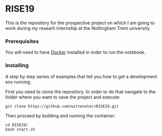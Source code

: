 # RISE19
This is the repository for the prospective project on which I am going to work during my researh internship at the Nottingham Trent university.

### Prerequisites

You will need to have [Docker](https://docs.docker.com/install/) installed in order to run the notebook. 


### Installing

A step by step series of examples that tell you how to get a development env running.

First you need to clone the repository.
In order to do that navigate to the folder where you want to save the project and execute:

```
git clone https://github.com/wittenator/RISE19.git
```

Then proceed by building and running the container:
```
cd RISE19/
bash start.sh
```
